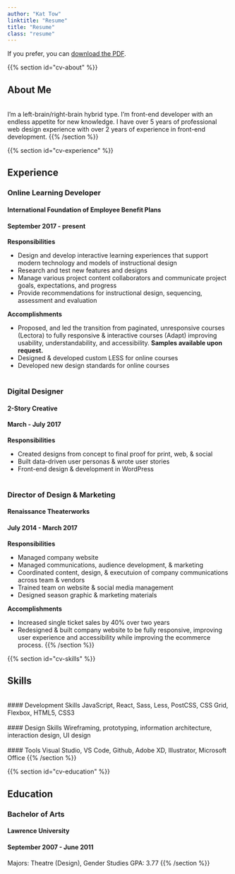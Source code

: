 ```yaml
---
author: "Kat Tow"
linktitle: "Resume"
title: "Resume"
class: "resume"
---
```


If you prefer, you can <a href="/ResumeTow.pdf">download the PDF</a>.

{{% section id="cv-about" %}}

## About Me

<br>
I’m a left-brain/right-brain hybrid type. I’m front-end developer with an endless appetite for new knowledge. I have over 5 years of professional web design experience with over 2 years of experience in front-end development.
{{% /section %}}

{{% section id="cv-experience" %}}

## Experience

### Online Learning Developer

#### International Foundation of Employee Benefit Plans

#### September 2017 - present

**Responsibilities**

- Design and develop interactive learning experiences that support modern technology and models of instructional design
- Research and test new features and designs
- Manage various project content collaborators and communicate project goals, expectations, and progress
- Provide recommendations for instructional design, sequencing, assessment and evaluation

**Accomplishments**

- Proposed, and led the transition from paginated, unresponsive courses (Lectora) to fully responsive & interactive courses (Adapt) improving usability, understandability, and accessibility. **Samples available upon request.**
- Designed & developed custom LESS for online courses
- Developed new design standards for online courses
  <br>
  <br>

### Digital Designer

#### 2-Story Creative

#### March - July 2017

**Responsibilities**

- Created designs from concept to final proof for print, web, & social
- Built data-driven user personas & wrote user stories
- Front-end design & development in WordPress
  <br>
  <br>

### Director of Design & Marketing

#### Renaissance Theaterworks

#### July 2014 - March 2017

**Responsibilities**

- Managed company website
- Managed communications, audience development, & marketing
- Coordinated content, design, & executuion of company communications across team & vendors
- Trained team on website & social media management
- Designed season graphic & marketing materials

**Accomplishments**

- Increased single ticket sales by 40% over two years
- Redesigned & built company website to be fully responsive, improving user experience and accessibility while improving the ecommerce process.
  {{% /section %}}

{{% section id="cv-skills" %}}

## Skills

<br>
#### Development Skills
JavaScript, React, Sass, Less, PostCSS, CSS Grid, Flexbox, HTML5, CSS3
<br>
<br>
#### Design Skills
Wireframing, prototyping, information architecture, interaction design, UI design
<br>
<br>
#### Tools
Visual Studio, VS Code, Github, Adobe XD, Illustrator, Microsoft Office
{{% /section %}}

{{% section id="cv-education" %}}

## Education

<!-- ### Human-Computer Interaction

#### UW Milwaukee | MS Information Science & Technology

#### September 2017 - present

Part-time student. Expected graduation Spring 2021.

### Self-paced learning

#### edX, Coursera, IDF, and freeCodeCamp

#### September 2016 - present

A brief selection of completed courses:

- Principles of Designing for Humans
- Evaluating Designs with Users
- UX Design: From Concept to Wireframe
- User Experience: Research & Prototyping

_Extended list available upon request._ -->

### Bachelor of Arts

#### Lawrence University

#### September 2007 - June 2011

Majors: Theatre (Design), Gender Studies
GPA: 3.77
{{% /section %}}
